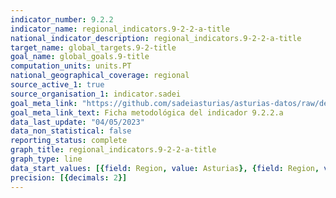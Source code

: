 ```yaml
---
indicator_number: 9.2.2
indicator_name: regional_indicators.9-2-2-a-title
national_indicator_description: regional_indicators.9-2-2-a-title
target_name: global_targets.9-2-title
goal_name: global_goals.9-title
computation_units: units.PT
national_geographical_coverage: regional
source_active_1: true
source_organisation_1: indicator.sadei
goal_meta_link: "https://github.com/sadeiasturias/asturias-datos/raw/develop/descargas/metodologia/9.2.2.a.pdf"
goal_meta_link_text: Ficha metodológica del indicador 9.2.2.a
data_last_update: "04/05/2023"
data_non_statistical: false
reporting_status: complete
graph_title: regional_indicators.9-2-2-a-title
graph_type: line
data_start_values: [{field: Region, value: Asturias}, {field: Region, value: España}]
precision: [{decimals: 2}]
---
```


